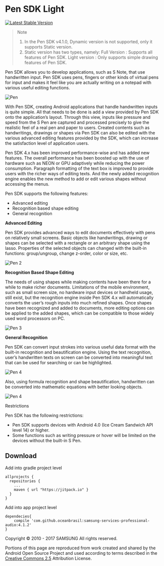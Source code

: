 # Pen SDK Light

[![Latest Stable Version](https://img.shields.io/badge/version-4.1.2-green.svg)](http://developer.samsung.com/galaxy/pen)

> Note
> 1) In the Pen SDK v4.1.0, Dynamic version is not supported, only it supports Static version.
> 2) Static version has two types, namely:
> Full Version : Supports all features of Pen SDK.
> Light version : Only supports simple drawing features of Pen SDK.

Pen SDK allows you to develop applications, such as S Note, that use handwritten input. Pen SDK uses pens, fingers or other kinds of virtual pens for input and makes it feel like you are actually writing on a notepad with various useful editing functions.

![Pen](http://developer.samsung.com/sd2_images/galaxy/content/sms_pen_150818_00.png)

With Pen SDK, creating Android applications that handle handwritten inputs is quite simple. All that needs to be done is add a view provided by Pen SDK onto the application’s layout. Through this view, inputs like pressure and speed from the S Pen are captured and processed precisely to give the realistic feel of a real pen and paper to users. Created contents such as handwritings, drawings or shapes via Pen SDK can also be edited with the various advanced editing features provided by the SDK, which can increase the satisfaction level of application users.

Pen SDK 4.x has been improved performance-wise and has added new features. The overall performance has been boosted up with the use of hardware such as NEON or GPU adaptively while reducing the power consumption. Paragraph formatting of the text box is improved to provide users with the richer ways of editing texts. And the newly added recognition engine enables the new method to add or edit various shapes without accessing the menus.

Pen SDK supports the following features:

- Advanced editing
- Recognition based shape editing
- General recognition

__Advanced Editing__

Pen SDK provides advanced ways to edit documents effectively with pens on relatively small screens. Basic objects like handwritings, drawing or shapes can be selected with a rectangle or an arbitrary shape using the lasso. Properties of the selected objects can changed with the built-in functions: group/ungroup, change z-order, color or size, etc.

![Pen 2](http://developer.samsung.com/sd2_images/galaxy/content/sms_pen_150818_01.jpg)

__Recognition Based Shape Editing__

The needs of using shapes while making contents have been there for a while to make richer documents. Limitations of the mobile environment, such as small screen size, no hardware input devices or handheld usage, still exist, but the recognition engine inside Pen SDK 4.x will automatically converts the user’s rough inputs into much refined shapes. Once shapes have been recognized and added to documents, more editing options can be applied to the added shapes, which can be compatible to those widely used word processors on PC.

![Pen 3](http://developer.samsung.com/sd2_images/galaxy/content/sms_pen_150818_02.jpg)

__General Recognition__

Pen SDK can convert input strokes into various useful data format with the built-in recognition and beautification engine. Using the text recognition, user’s handwritten texts on screen can be converted into meaningful text that can be used for searching or can be highlighted.

![Pen 4](http://developer.samsung.com/sd2_images/galaxy/content/sms_pen_150818_03.jpg)

Also, using formula recognition and shape beautification, handwritten can be converted into mathematic equations with better looking objects.

![Pen 4](http://developer.samsung.com/sd2_images/galaxy/content/sms_pen_150818_04.jpg)

Restrictions

Pen SDK has the following restrictions:

- Pen SDK supports devices with Android 4.0 (Ice Cream Sandwich API level 14) or higher.
- Some functions such as writing pressure or hover will be limited on the devices without the built-in S Pen.


## Download

Add into gradle project level

``` Gradle
allprojects {
  repositories {
    ...
    maven { url "https://jitpack.io" }
  }
}
```

Add into app project level

``` Gradle
dependecies{
    compile 'com.github.oceanbrasil:samsung-services-professional-audio:4.1.2'
}
```

Copyright © 2010 - 2017 SAMSUNG All rights reserved.

Portions of this page are reproduced from work created and shared by the Android Open Source Project and used according to terms described in the [Creative Commons 2.5](https://creativecommons.org/licenses/by/2.5/) Attribution License.
